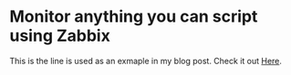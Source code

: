 # Monitor anything you can script using Zabbix

This is the line is used as an exmaple in my blog post. Check it out [Here](https://om2.blogin.co/single-post.php?id=58815).
